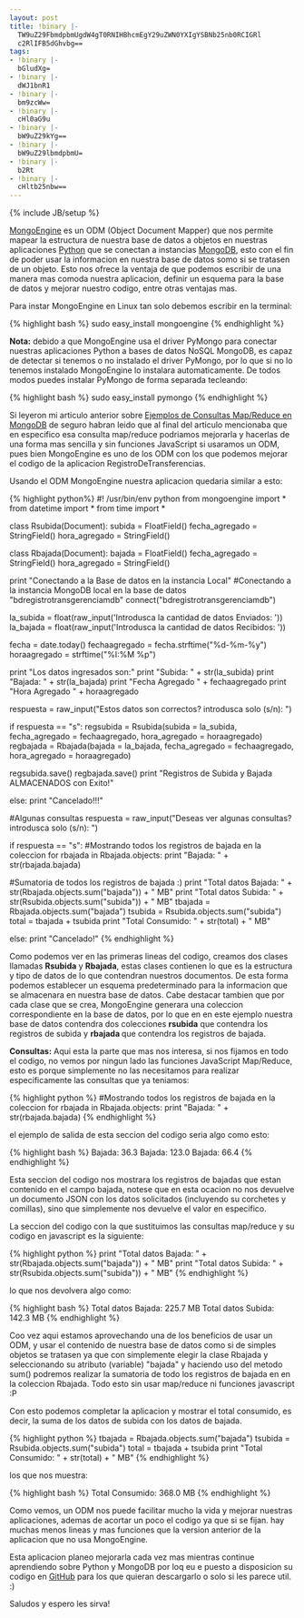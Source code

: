 ```yaml
---
layout: post
title: !binary |-
  TW9uZ29FbmdpbmUgdW4gT0RNIHBhcmEgY29uZWN0YXIgYSBNb25nb0RCIGRl
  c2RlIFB5dGhvbg==
tags:
- !binary |-
  bGludXg=
- !binary |-
  dWJ1bnR1
- !binary |-
  bm9zcWw=
- !binary |-
  cHl0aG9u
- !binary |-
  bW9uZ29kYg==
- !binary |-
  bW9uZ29lbmdpbmU=
- !binary |-
  b2Rt
- !binary |-
  cHltb25nbw==
---
```

{% include JB/setup %}

<a href="http://mongoengine.org/">MongoEngine</a> es un ODM (Object Document Mapper) que nos permite mapear la estructura de nuestra base de datos a objetos en nuestras aplicaciones <a href="http://blog.jam.net.ve/tag/python/">Python</a> que se conectan a instancias <a href="http://blog.jam.net.ve/tag/mongodb/">MongoDB</a>, esto con el fin de poder usar la informacion en nuestra base de datos somo si se tratasen de un objeto. Esto nos ofrece la ventaja de que podemos escribir de una manera mas comoda nuestra aplicacion, definir un esquema para la base de datos y mejorar nuestro codigo, entre otras ventajas mas.

Para instar MongoEngine en Linux tan solo debemos escribir en la terminal:

{% highlight bash %}
sudo easy_install mongoengine
{% endhighlight %}

**Nota:** debido a que MongoEngine usa el driver PyMongo para conectar nuestras aplicaciones Python a bases de datos NoSQL MongoDB, es capaz de detectar si tenemos o no instalado el driver PyMongo, por lo que si no lo tenemos instalado MongoEngine lo instalara automaticamente. De todos modos puedes instalar PyMongo de forma separada tecleando:

{% highlight bash %}
sudo easy_install pymongo
{% endhighlight %}

Si leyeron mi articulo anterior sobre <a href="http://blog.jam.net.ve/2011/01/12/ejemplo-de-consulta-mapreduce-en-mongodb/">Ejemplos de Consultas Map/Reduce en MongoDB</a> de seguro habran leido que al final del articulo mencionaba que en especifico esa consulta map/reduce podriamos mejorarla y hacerlas de una forma mas sencilla y sin funciones JavaScript si usaramos un ODM, pues bien MongoEngine es uno de los ODM con los que podemos mejorar el codigo de la aplicacion RegistroDeTransferencias.

Usando el ODM MongoEngine nuestra aplicacion quedaria similar a esto:

{% highlight python%}
#! /usr/bin/env python
from mongoengine import *
from datetime import *
from time import *

class Rsubida(Document):
 subida = FloatField()
 fecha_agregado = StringField()
 hora_agregado = StringField()

class Rbajada(Document):
 bajada = FloatField()
 fecha_agregado = StringField()
 hora_agregado = StringField()

print "Conectando a la Base de datos en la instancia Local"
#Conectando a la instancia MongoDB local en la base de datos "bdregistrotransgerenciamdb"
connect("bdregistrotransgerenciamdb")

la_subida = float(raw_input('Introdusca la cantidad de datos Enviados: '))
la_bajada = float(raw_input('Introdusca la cantidad de datos Recibidos: '))

fecha = date.today()
fechaagregado = fecha.strftime("%d-%m-%y")
horaagregado = strftime("%I:%M %p")

print "Los datos ingresados son:"
print "Subida: " + str(la_subida)
print "Bajada: " + str(la_bajada)
print "Fecha Agregado " + fechaagregado
print "Hora Agregado " + horaagregado

respuesta = raw_input("Estos datos son correctos? introdusca solo (s/n): ")

if respuesta == "s":
 regsubida = Rsubida(subida = la_subida, fecha_agregado = fechaagregado, hora_agregado = horaagregado)
 regbajada = Rbajada(bajada = la_bajada, fecha_agregado = fechaagregado, hora_agregado = horaagregado)

 regsubida.save()
 regbajada.save()
 print "Registros de Subida y Bajada ALMACENADOS con Exito!"

else:
 print "Cancelado!!!"

#Algunas consultas
respuesta = raw_input("Deseas ver algunas consultas? introdusca solo (s/n): ")

if respuesta == "s":
 #Mostrando todos los registros de bajada en la coleccion
 for rbajada in Rbajada.objects:
 print "Bajada: " + str(rbajada.bajada)

 #Sumatoria de todos los registros de bajada :)
 print "Total datos Bajada: " + str(Rbajada.objects.sum("bajada")) + " MB"
 print "Total datos Subida: " + str(Rsubida.objects.sum("subida")) + " MB"
 tbajada = Rbajada.objects.sum("bajada")
 tsubida = Rsubida.objects.sum("subida")
 total = tbajada + tsubida
 print "Total Consumido: " + str(total) + " MB"

else:
 print "Cancelado!"
{% endhighlight %}

Como podemos ver en las primeras lineas del codigo, creamos dos clases llamadas <strong>Rsubida</strong> y <strong>Rbajada</strong>, estas clases contienen lo que es la estructura y tipo de datos de lo que contendran nuestros documentos. De esta forma podemos establecer un esquema predeterminado para la informacion que se almacenara en nuestra base de datos. Cabe destacar tambien que por cada clase que se crea, MongoEngine generara una coleccion correspondiente en la base de datos, por lo que en en este ejemplo nuestra base de datos contendra dos colecciones <strong>rsubida</strong> que contendra los registros de subida y <strong>rbajada </strong>que contendra los registros de bajada.

**Consultas:** Aqui esta la parte que mas nos interesa, si nos fijamos en todo el codigo, no vemos por ningun lado las funciones JavaScript Map/Reduce, esto es porque simplemente no las necesitamos para realizar especificamente las consultas que ya teniamos:


{% highlight python %}
#Mostrando todos los registros de bajada en la coleccion
for rbajada in Rbajada.objects:
  print "Bajada: " + str(rbajada.bajada)
{% endhighlight %}

el ejemplo de salida de esta seccion del codigo seria algo como esto:

{% highlight bash %}
Bajada: 36.3
Bajada: 123.0
Bajada: 66.4
{% endhighlight %}

Esta seccion del codigo nos mostrara los registros de bajadas que estan contenido en el campo bajada, notese que en esta ocacion no nos devuelve un documento JSON con los datos solicitados (incluyendo su corchetes y comillas), sino que simplemente nos devuelve el valor en especifico.

La seccion del codigo con la que sustituimos las consultas map/reduce y su codigo en javascript es la siguiente:

{% highlight python %}
print "Total datos Bajada: " + str(Rbajada.objects.sum("bajada")) + " MB"
 print "Total datos Subida: " + str(Rsubida.objects.sum("subida")) + " MB"
{% endhighlight %}

lo que nos devolvera algo como:

{% highlight bash %}
Total datos Bajada: 225.7 MB
Total datos Subida: 142.3 MB
{% endhighlight %}

Coo vez aqui estamos aprovechando una de los beneficios de usar un ODM, y usar el contenido de nuestra base de datos como si de simples objetos se tratasen ya que con simplemente elegir la clase Rbajada y seleccionando su atributo (variable) "bajada" y haciendo uso del metodo sum() podremos realizar la sumatoria de todo los registros de bajada en en la coleccion Rbajada. Todo esto sin usar map/reduce ni funciones javascript :P

Con esto podemos completar la aplicacion y mostrar el total consumido, es decir, la suma de los datos de subida con los datos de bajada.

{% highlight python %}
tbajada = Rbajada.objects.sum("bajada")
tsubida = Rsubida.objects.sum("subida")
total = tbajada + tsubida
print "Total Consumido: " + str(total) + " MB"
{% endhighlight %}

los que nos muestra:

{% highlight bash %}
Total Consumido: 368.0 MB
{% endhighlight %}

Como vemos, un ODM nos puede facilitar mucho la vida y mejorar nuestras aplicaciones, ademas de acortar un poco el codigo ya que si se fijan. hay muchas menos lineas y mas funciones que la version anterior de la aplicacion que no usa MongoEngine.

Esta aplicacion planeo mejorarla cada vez mas mientras continue aprendiendo sobre Python y MongoDB por loq eu e puesto a disposicion su codigo en <a href="http://github.com/jesuangelm/RegistroDeTransferencias_Mdb_Meng">GitHub</a> para los que quieran descargarlo o solo si les parece util. :)

Saludos y espero les sirva!
